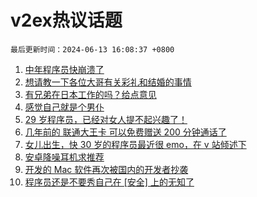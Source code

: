 # v2ex热议话题

`最后更新时间：2024-06-13 16:08:37 +0800`

1. [中年程序员快崩溃了](https://www.v2ex.com/t/1049084)
1. [想请教一下各位大哥有关彩礼和结婚的事情](https://www.v2ex.com/t/1049225)
1. [有兄弟在日本工作的吗？给点意见](https://www.v2ex.com/t/1049015)
1. [感觉自己就是个男仆](https://www.v2ex.com/t/1049209)
1. [29 岁程序员，已经对女人提不起兴趣了！](https://www.v2ex.com/t/1049180)
1. [几年前的 联通大王卡 可以免费赠送 200 分钟通话了](https://www.v2ex.com/t/1048952)
1. [女儿出生，快 30 岁的程序员最近很 emo，在 v 站倾述下](https://www.v2ex.com/t/1049125)
1. [安卓降噪耳机求推荐](https://www.v2ex.com/t/1049087)
1. [开发的 Mac 软件再次被国内的开发者抄袭](https://www.v2ex.com/t/1049120)
1. [程序员还是不要秀自己在 [安全] 上的无知了](https://www.v2ex.com/t/1049141)

